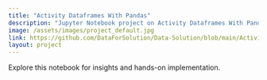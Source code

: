 ```yaml
---
title: "Activity Dataframes With Pandas"
description: "Jupyter Notebook project on Activity Dataframes With Pandas."
image: /assets/images/project_default.jpg
link: https://github.com/DataForSolution/Data-Solution/blob/main/Activity_Dataframes%20with%20pandas.ipynb
layout: project
---
```


Explore this notebook for insights and hands-on implementation.
